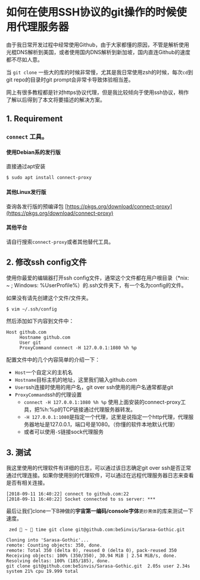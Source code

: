 # 如何在使用SSH协议的git操作的时候使用代理服务器

由于我日常开发过程中经常使用Github，由于大家都懂的原因，不管是解析使用光棍DNS解析到美国，或者使用国内DNS解析到新加坡，国内直连Github的速度都不尽如人意。

当 `git clone` 一些大的库的时候非常慢，尤其是我日常使用zsh的时候，每次`cd`到git repo的目录时git prompt会非常卡导致体验相当差。

网上有很多教程都是针对https协议代理，但是我比较倾向于使用ssh协议，稍作了解以后得到了本文将要描述的解决方案。

## 1. Requirement

### `connect` 工具。

####  使用Debian系的发行版

直接通过apt安装

```bash
$ sudo apt install connect-proxy
```

#### 其他Linux发行版

查询各发行版的预编译包 [https://pkgs.org/download/connect-proxy](https://pkgs.org/download/connect-proxy)

#### 其他平台

请自行搜索`connect-proxy`或者其他替代工具。


## 2. 修改ssh config文件

使用你最爱的编辑器打开ssh config文件，通常这个文件都在用户根目录（*nix: ~ ; Windows: %UserProfile%）的.ssh文件夹下，有一个名为config的文件。

如果没有请先创建这个文件/文件夹。

```bash
$ vim ~/.ssh/config
```

然后添加如下内容到文件中：

```config
Host github.com
     Hostname github.com
     User git
     ProxyCommand connect -H 127.0.0.1:1080 %h %p
```

配置文件中的几个内容简单的介绍一下：
+ `Host`一个自定义的主机名
+ `Hostname`目标主机的地址，这里我们输入github.com
+ `User`ssh连接时使用的用户名，git over ssh使用的用户名通常都是git
+ `ProxyCommand`ssh的代理设置
    + `connect -H 127.0.0.1:1080 %h %p` 使用上面安装的connect-proxy工具，把%h:%p的TCP链接通过代理服务器转发。
    + `-H 127.0.0.1:1080`是指定一个代理，这里是说指定一个http代理，代理服务器地址是127.0.0.1，端口号是1080。（你懂的软件本地默认代理）
    + 或者可以使用`-S`链接sock代理服务


## 3. 测试

我这里使用的代理软件有详细的日志，可以通过该日志确定git over ssh是否正常通过代理连接。如果你使用别的代理软件，可以通过在远程代理服务器日志来查看是否有相关连接。

```log
[2018-09-11 16:40:22] connect to github.com:22
[2018-09-11 16:40:22] Socket connected to ss server: ***
```

最后让我们clone一下B神做的**宇宙第一编码/console字体**`更纱黑体`的库来测试一下速度。

```log
 zed  ~  time git clone git@github.com:be5invis/Sarasa-Gothic.git   

Cloning into 'Sarasa-Gothic'...
remote: Counting objects: 350, done.
remote: Total 350 (delta 0), reused 0 (delta 0), pack-reused 350
Receiving objects: 100% (350/350), 30.94 MiB | 2.54 MiB/s, done.
Resolving deltas: 100% (185/185), done.
git clone git@github.com:be5invis/Sarasa-Gothic.git  2.05s user 2.34s system 21% cpu 19.999 total

```
